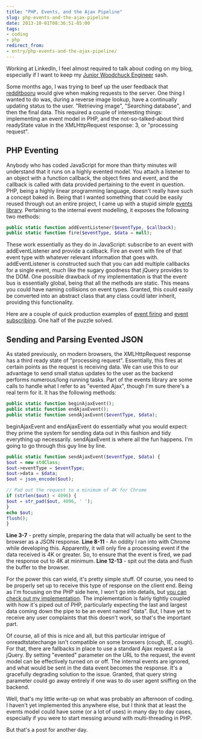 ```yaml
---
title: "PHP, Events, and the Ajax Pipeline"
slug: php-events-and-the-ajax-pipeline
date: 2013-10-01T08:36:51-05:00
tags:
- coding
- php
redirect_from:
- entry/php-events-and-the-ajax-pipeline/
---
```

Working at LinkedIn, I feel almost required to talk about coding on my blog, especially if I want to keep my [Junior Woodchuck Engineer](http://i.imgur.com/8ALLwfP.jpg) sash.

Some months ago, I was trying to beef up the user feedback that [redditbooru](http://awwnime.redditbooru.com/) would give when making requests to the server. One thing I wanted to do was, during a reverse image lookup, have a continually updating status to the user. "Retrieving image", "Searching database", and then the final data. This required a couple of interesting things: implementing an event model in PHP, and the not-so-talked-about third readyState value in the XMLHttpRequest response: 3, or "processing request".

## PHP Eventing

Anybody who has coded JavaScript for more than thirty minutes will understand that it runs on a highly evented model. You attach a listener to an object with a function callback, the object fires and event, and the callback is called with data provided pertaining to the event in question. PHP, being a highly linear programming language, doesn't really have such a concept baked in. Being that I wanted something that could be easily reused through out an entire project, I came up with a stupid simple [events library](https://github.com/dxprog/reddit-booru/blob/master/lib/events.php). Pertaining to the internal event modelling, it exposes the following two methods:

```php
public static function addEventListener($eventType, $callback);
public static function fire($eventType, $data = null);
```

These work essentially as they do in JavaScript: subscribe to an event with addEventListener and provide a callback. Fire an event with fire of that event type with whatever relevant information that goes with. addEventListener is constructed such that you can add multiple callbacks for a single event, much like the sugary goodness that jQuery provides to the DOM. One possible drawback of my implementation is that the event bus is essentially global, being that all the methods are static. This means you could have naming collisions on event types. Granted, this could easily be converted into an abstract class that any class could later inherit, providing this functionality.

Here are a couple of quick production examples of [event firing](https://github.com/dxprog/reddit-booru/blob/master/api/image.php#L215) and [event subscribing](https://github.com/dxprog/reddit-booru/blob/master/controller/images.php#L199). One half of the puzzle solved.

## Sending and Parsing Evented JSON
As stated previously, on modern browsers, the XMLHttpRequest response has a third ready state of "processing request". Essentially, this fires at certain points as the request is receiving data. We can use this to our advantage to send small status updates to the user as the backend performs numerous/long running tasks. Part of the events library are some calls to handle what I refer to as "evented Ajax", though I'm sure there's a real term for it. It has the following methods:

```php
public static function beginAjaxEvent();
public static function endAjaxEvent();
public static function sendAjaxEvent($eventType, $data);
```

beginAjaxEvent and endAjaxEvent do essentially what you would expect: they prime the system for sending data out in this fashion and tidy everything up necessarily. sendAjaxEvent is where all the fun happens. I'm going to go through this guy line by line.

```php
public static function sendAjaxEvent($eventType, $data) {
$out = new stdClass;
$out->eventType = $eventType;
$out->data = $data;
$out = json_encode($out);

// Pad out the request to a minimum of 4K for Chrome
if (strlen($out) < 4096) {
$out = str_pad($out, 4096, ' ');
}
echo $out;
flush();
}
```

**Line 3-7** - pretty simple, preparing the data that will actually be sent to the browser as a JSON response.
**Line 8-11** - An oddity I ran into with Chrome while developing this. Apparently, it will only fire a processing event if the data received is 4K or greater. So, to ensure that the event is fired, we pad the response out to 4K at minimum.
**Line 12-13** - spit out the data and flush the buffer to the browser.

For the power this can wield, it's pretty simple stuff. Of course, you need to be properly set up to receive this type of response on the client end. Being as I'm focusing on the PHP side here, I won't go into details, but [you can check out my implementation](https://github.com/dxprog/reddit-booru/blob/master/view/js/scripts.js#L78). The implementation is fairly tightly coupled with how it's piped out of PHP, particularly expecting the last and largest data coming down the pipe to be an event named "data". But, I have yet to receive any user complaints that this doesn't work, so that's the important part.

Of course, all of this is nice and all, but this particular intrigue of onreadtstatechange isn't compatible on some browsers (cough, IE, cough). For that, there are fallbacks in place to use a standard Ajax request a la jQuery. By setting "evented" parameter on the URL to the request, the event model can be effectively turned on or off. The internal events are ignored, and what would be sent in the data event becomes the response. It's a gracefully degrading solution to the issue. Granted, that query string parameter could go away entirely if one was to do user agent sniffing on the backend.

Well, that's my little write-up on what was probably an afternoon of coding. I haven't yet implemented this anywhere else, but I think that at least the events model could have some (or a lot of uses) in many day to day cases, especially if you were to start messing around with multi-threading in PHP.

But that's a post for another day.
